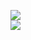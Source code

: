 [![](https://img.shields.io/badge/Made%20With-Github%20Spray-lightgrey.svg?style=for-the-badge&logo=github)](https://github.com/Annihil/github-spray#31557)  
[![](https://i.imgur.com/2DrTn0Z.gif)](https://github.com/Annihil/github-spray)